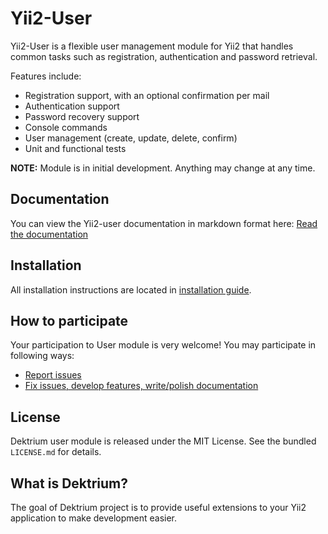 Yii2-User
=========

Yii2-User is a flexible user management module for Yii2 that handles common tasks such as registration, authentication
and password retrieval.

Features include:

* Registration support, with an optional confirmation per mail
* Authentication support
* Password recovery support
* Console commands
* User management (create, update, delete, confirm)
* Unit and functional tests

**NOTE:** Module is in initial development. Anything may change at any time.

## Documentation

You can view the Yii2-user documentation in markdown format here:
[Read the documentation](docs/index.md)

## Installation

All installation instructions are located in [installation guide](docs/installation.md).

## How to participate

Your participation to User module is very welcome! You may participate in following ways:

- [Report issues](https://github.com/dektrium/yii2-user/issues)
- [Fix issues, develop features, write/polish documentation](docs/contributing.md)

## License

Dektrium user module is released under the MIT License. See the bundled `LICENSE.md` for details.

## What is Dektrium?

The goal of Dektrium project is to provide useful extensions to your Yii2 application to make development easier.